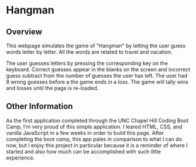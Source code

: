# Hangman

## Overview

This webpage simulates the game of "Hangman" by letting the user guess words letter by letter. All the words are related to travel and vacation.

The user guesses letters by pressing the corresponding key on the keyboard. Correct guesses appear in the blanks on the screen and incorrect guess subtract from the number of guesses the user has left. The user had 8 wrong guesses before a the game ends in a loss. The game will tally wins and losses until the page is re-loaded.

## Other Information

As the first application completed through the UNC Chapel Hill Coding Boot Camp, I'm very proud of this simple application. I leared HTML, CSS, and vanilla JavaScript in a few weeks in order to build this page. After completing the boot camp, this app pales in comparison to what I can do now, but I enjoy this project in particular because it is a reminder of where I started and also how much can be accomplished with such little experience.
